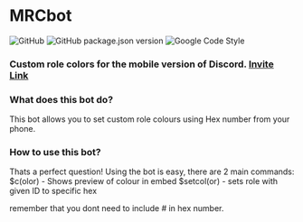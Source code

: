 # MRCbot

![GitHub](https://img.shields.io/github/license/ItsRauf/MRCbot?style=for-the-badge)
![GitHub package.json version](https://img.shields.io/github/package-json/v/ItsRauf/MRCbot?style=for-the-badge)
![Google Code Style](https://img.shields.io/badge/code%20style-google-blueviolet?style=for-the-badge)

### Custom role colors for the mobile version of Discord. [Invite Link](https://discordapp.com/api/oauth2/authorize?client_id=697365470394843157&permissions=268453888&scope=bot)

### What does this bot do?
This bot allows you to set custom role colours using Hex number from your phone.


### How to use this bot?

Thats a perfect question! Using the bot is easy, there are 2 main commands:
      $c(olor) <hex> - Shows preview of colour in embed
      $setcol(or) <roleID> <hex> - sets role with given ID to specific hex
  
  remember that you dont need to include # in hex number.
